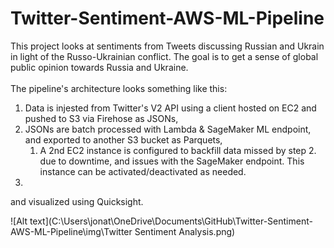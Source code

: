 # Twitter-Sentiment-AWS-ML-Pipeline
 This project looks at sentiments from Tweets discussing Russian and Ukrain in light of the Russo-Ukrainian conflict. The goal is to get a sense of global public opinion towards Russia and Ukraine. <br><br>
 The pipeline's architecture looks something like this: 
 1. Data is injested from Twitter's V2 API using a client hosted on EC2 and pushed to S3 via Firehose as JSONs,
 1. JSONs are batch processed with Lambda & SageMaker ML endpoint, and exported to another S3 bucket as Parquets,
     1. A 2nd EC2 instance is configured to backfill data missed by step 2. due to downtime, and issues with the SageMaker endpoint. This instance can be activated/deactivated as needed.
 1. 

  and visualized using Quicksight.

![Alt text](C:\Users\jonat\OneDrive\Documents\GitHub\Twitter-Sentiment-AWS-ML-Pipeline\img\Twitter Sentiment Analysis.png)

